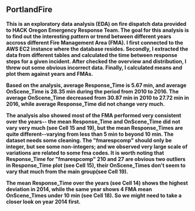 ## PortlandFire

__This is an exploratory data analysis (EDA) on fire dispatch data provided to HACK Oregon Emergency Response Team. The goal for this analysis is to find out the interesting pattern or trend between different years accross different Fire Management Area (FMA). I first connected to the AWS EC2 instance where the database resides. Secondly, I extracted the data from different tables and calculated the time between response steps for a given incident. After checked the overview and distribution, I threw out some obvious incorrect data. Finally, I calculated means and plot them against years and FMAs.__

__Based on the analysis, average Response_Time is 5.67 min, and average OnScene_Time is 28.35 min during the period from 2010 to 2016. The average OnScene_Time decreased from 30.87 min in 2010 to 27.72 min in 2016, while average Response_Time did not change very much.__

__The analysis also showed most of the FMA performed very consistent over the years-- the mean Response_Time and OnScene_Time did not vary very much (see Cell 15 and 19), but the mean Response_Times are quite different--varying from less than 5 min to beyond 10 min. The dataset needs some cleaning. The "fmarespcomp" should only be integer, but see some non-integers; and we observed very large scale of variations are related to some fma codes. It is worth noting that Response_Time for "fmarespcomp" 210 and 27 are obvious two outliers in Response_Time plot (see Cell 15), their OnScene_Times don't seem to vary that much from the main group(see Cell 19).__

__The mean Response_Time over the years (see Cell 14) shows the highest deviation in 2014, while the same year shows 4 FMA mean OnScene_Times under 10 min (see Cell 18). So we might need to take a closer look on year 2014 first.__